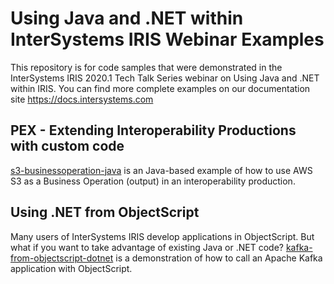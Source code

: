 # Using Java and .NET within InterSystems IRIS Webinar Examples

This repository is for code samples that were demonstrated in the InterSystems IRIS 2020.1 Tech Talk Series webinar on Using Java and .NET within IRIS.  You can find more complete examples on our documentation site https://docs.intersystems.com

## PEX - Extending Interoperability Productions with custom code

[s3-businessoperation-java](s3-businessoperation-java) is an Java-based example of how to use AWS S3 as a Business Operation (output) in an interoperability production.  

## Using .NET from ObjectScript

Many users of InterSystems IRIS develop applications in ObjectScript.  But what if you want to take advantage of existing Java or .NET code?  [kafka-from-objectscript-dotnet](kafka-from-objectscript-dotnet) is a demonstration of how to call an Apache Kafka application with ObjectScript.

